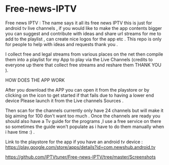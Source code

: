 # Free-news-IPTV
Free news IPTV : The name says it all its free news IPTV this is just for android tv live channels , if you would like to make the app contents bigger you can suggest and contribute with ideas and share url streams for me to add to the playlist , can create nice logos for the app etc . This repo is only for people to help with ideas and requests thank you .

I collect free and legal streams from various places on the net then compile them into a playlist for my App to play via the Live Channels 
(credits to everyone up there that collect free streams and reshare them THANK YOU ).


HOW DOES THE APP WORK 

After you download the APP you can open it from the playstore or by clicking on the icon to get started if that fails due to having a lower end device Please launch it from the Live channels Sources .

Then scan for the channels currently only have 24 channels but will make it big aiming for 100 don't want too much .
Once the channels are ready you should also have a Tv guide for the programs ,I use a free service on there so sometimes the guide won't populate as i have to do them manually when i have time :) .

Link to the playstore for the app if you have an android tv device :
https://play.google.com/store/apps/details?id=com.newshub.android.tv


https://github.com/IPTVtuner/Free-news-IPTV/tree/master/Screenshots



